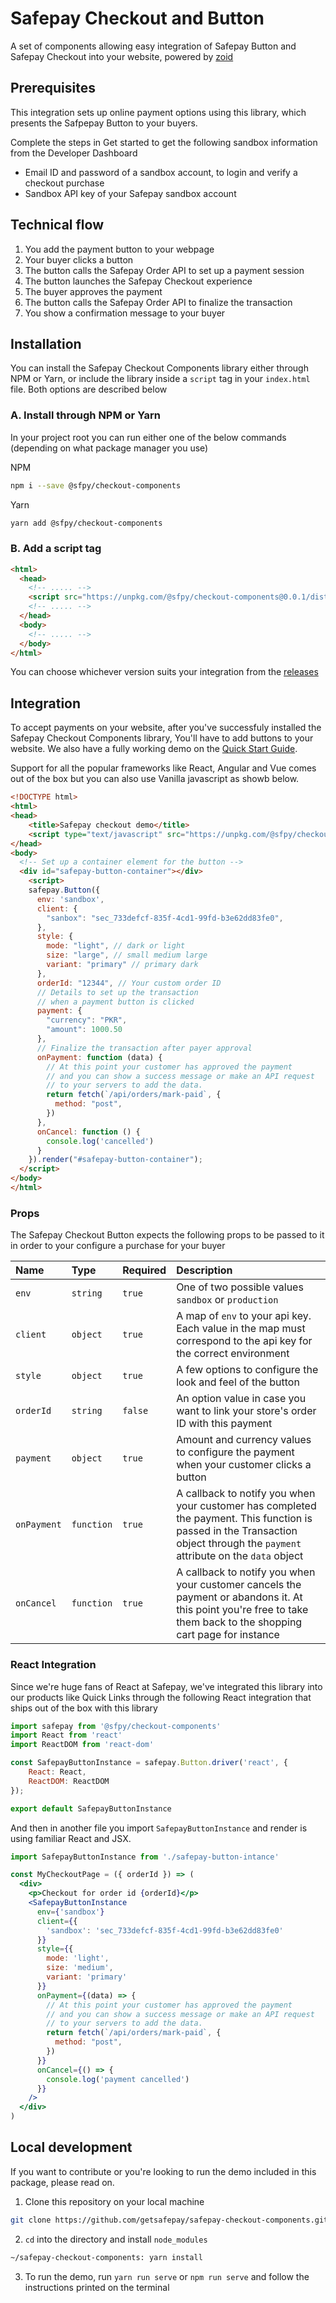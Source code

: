 # Safepay Checkout and Button

A set of components allowing easy integration of Safepay Button and Safepay Checkout into your website, powered by [zoid](https://github.com/krakenjs/zoid)

## Prerequisites

This integration sets up online payment options using this library, which presents the Safpepay Button to your buyers.

Complete the steps in Get started to get the following sandbox information from the Developer Dashboard
- Email ID and password of a sandbox account, to login and verify a checkout purchase
- Sandbox API key of your Safepay sandbox account

## Technical flow

1. You add the payment button to your webpage
2. Your buyer clicks a button
3. The button calls the Safepay Order API to set up a payment session
4. The button launches the Safepay Checkout experience
5. The buyer approves the payment
6. The button calls the Safepay Order API to finalize the transaction
7. You show a confirmation message to your buyer

## Installation

You can install the Safepay Checkout Components library either through NPM or Yarn, or include the library inside a `script` tag in your `index.html` file. Both options are described below

### A. Install through NPM or Yarn

In your project root you can run either one of the below commands (depending on what package manager you use)

NPM
```bash
npm i --save @sfpy/checkout-components
```

Yarn
```bash
yarn add @sfpy/checkout-components
```

### B. Add a script tag
```html
<html>
  <head>
    <!-- ..... -->
    <script src="https://unpkg.com/@sfpy/checkout-components@0.0.1/dist/sfpy-checkout.js"></script>
    <!-- ..... -->
  </head>
  <body>
    <!-- ..... -->
  </body>
</html>
```

You can choose whichever version suits your integration from the [releases](https://github.com/getsafepay/safepay-checkout-components/releases)

## Integration

To accept payments on your website, after you've successfuly installed the Safepay Checkout Components library, You'll have to add buttons to your website. We also have a fully working demo on the [Quick Start Guide](https://safepaydocs.netlify.app).

Support for all the popular frameworks like React, Angular and Vue comes out of the box but you can also use Vanilla javascript as showb below.

```html
<!DOCTYPE html>
<html>
<head>
	<title>Safepay checkout demo</title>
	<script type="text/javascript" src="https://unpkg.com/@sfpy/checkout-components@0.0.1/dist/sfpy-checkout.js"></script>
</head>
<body>
  <!-- Set up a container element for the button -->
  <div id="safepay-button-container"></div>
	<script>
    safepay.Button({
      env: 'sandbox',
      client: {
        "sanbox": "sec_733defcf-835f-4cd1-99fd-b3e62dd83fe0",
      },
      style: {
        mode: "light", // dark or light
        size: "large", // small medium large
        variant: "primary" // primary dark
      },
      orderId: "12344", // Your custom order ID
      // Details to set up the transaction 
      // when a payment button is clicked
      payment: {
        "currency": "PKR",
        "amount": 1000.50
      },
      // Finalize the transaction after payer approval
      onPayment: function (data) {
        // At this point your customer has approved the payment
        // and you can show a success message or make an API request
        // to your servers to add the data.
        return fetch(`/api/orders/mark-paid`, {
          method: "post",
        })
      },
      onCancel: function () {
        console.log('cancelled')
      }
    }).render("#safepay-button-container");
  </script>
</body>
</html>
```

### Props

The Safepay Checkout Button expects the following props to be passed to it in order to your configure a purchase for your buyer


| Name | Type | Required | Description |
|:---|:---|:---|:---|
| `env`  | `string`       | `true`   | One of two possible values `sandbox` or `production`|
| `client`  | `object`       | `true`   | A map of `env` to your api key. Each value in the map must correspond to the api key for the correct environment|
| `style`  | `object`       | `true`   | A few options to configure the look and feel of the button|
| `orderId`  | `string`       | `false`   | An option value in case you want to link your store's order ID with this payment|
| `payment`  | `object`       | `true`   | Amount and currency values to configure the payment when your customer clicks a button|
| `onPayment`  | `function`       | `true`   | A callback to notify you when your customer has completed the payment. This function is passed in the Transaction object through the `payment` attribute on the `data` object |
| `onCancel`  | `function`       | `true`   | A callback to notify you when your customer cancels the payment or abandons it. At this point you're free to take them back to the shopping cart page for instance |


### React Integration

Since we're huge fans of React at Safepay, we've integrated this library into our products like Quick Links through the following React integration that ships out of the box with this library

```jsx
import safepay from '@sfpy/checkout-components'
import React from 'react'
import ReactDOM from 'react-dom'

const SafepayButtonInstance = safepay.Button.driver('react', {
    React: React,
    ReactDOM: ReactDOM
});

export default SafepayButtonInstance
```

And then in another file you import `SafepayButtonInstance` and render is using familiar React and JSX.

```jsx
import SafepayButtonInstance from './safepay-button-intance'

const MyCheckoutPage = ({ orderId }) => (
  <div>
    <p>Checkout for order id {orderId}</p>
    <SafepayButtonInstance
      env={'sandbox'}
      client={{
        'sandbox': 'sec_733defcf-835f-4cd1-99fd-b3e62dd83fe0'
      }}
      style={{
        mode: 'light',
        size: 'medium',
        variant: 'primary'
      }}
      onPayment={(data) => {
        // At this point your customer has approved the payment
        // and you can show a success message or make an API request
        // to your servers to add the data.
        return fetch(`/api/orders/mark-paid`, {
          method: "post",
        })
      }}
      onCancel={() => {
        console.log('payment cancelled')
      }}
    />
  </div>
)
```

## Local development

If you want to contribute or you're looking to run the demo included in this package, please read on.

1. Clone this repository on your local machine
```bash
git clone https://github.com/getsafepay/safepay-checkout-components.git
```

2. `cd` into the directory and install `node_modules`
```bash
~/safepay-checkout-components: yarn install
```

3. To run the demo, run `yarn run serve` or `npm run serve` and follow the instructions printed on the terminal